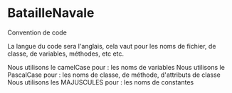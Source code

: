 # BatailleNavale

Convention de code

La langue du code sera l'anglais, cela vaut pour les noms de fichier, de classe, de variables, méthodes, etc etc.

Nous utilisons le camelCase pour : les noms de variables
Nous utilisons le PascalCase pour : les noms de classe, de méthode, d'attributs de classe
Nous utilisons les MAJUSCULES pour : les noms de constantes
